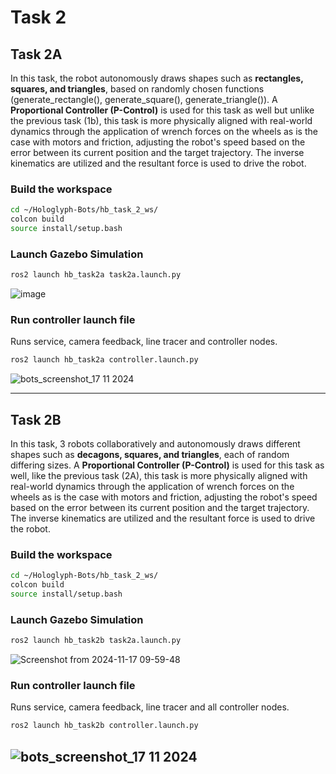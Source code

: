 # Task 2
## Task 2A

In this task, the robot autonomously draws shapes such as **rectangles, squares, and triangles**, based on randomly chosen functions (generate_rectangle(), generate_square(), generate_triangle()). A **Proportional Controller (P-Control)** is used for this task as well but unlike the previous task (1b), this task is more physically aligned with real-world dynamics through the application of wrench forces on the wheels as is the case with motors and friction, adjusting the robot's speed based on the error between its current position and the target trajectory. The inverse kinematics are utilized and the resultant force is used to drive the robot.

### **Build the workspace**
```bash
cd ~/Hologlyph-Bots/hb_task_2_ws/
colcon build
source install/setup.bash
```
### **Launch Gazebo Simulation**
```bash
ros2 launch hb_task2a task2a.launch.py
```
![image](https://github.com/user-attachments/assets/6842e173-c549-40c4-922c-37a89aa76835)

### **Run controller launch file**
Runs service, camera feedback, line tracer and controller nodes.
```bash
ros2 launch hb_task2a controller.launch.py
```
![bots_screenshot_17 11 2024](https://github.com/user-attachments/assets/920b8034-1c6b-402b-bb4f-50f9ba8a534c)

---

## Task 2B

In this task, 3 robots collaboratively and autonomously draws different shapes such as **decagons, squares, and triangles**, each of random differing sizes. A **Proportional Controller (P-Control)** is used for this task as well, like the previous task (2A), this task is more physically aligned with real-world dynamics through the application of wrench forces on the wheels as is the case with motors and friction, adjusting the robot's speed based on the error between its current position and the target trajectory. The inverse kinematics are utilized and the resultant force is used to drive the robot.

### **Build the workspace**
```bash
cd ~/Hologlyph-Bots/hb_task_2_ws/
colcon build
source install/setup.bash
```
### **Launch Gazebo Simulation**
```bash
ros2 launch hb_task2b task2a.launch.py
```
![Screenshot from 2024-11-17 09-59-48](https://github.com/user-attachments/assets/200bd56a-8d67-46e9-96bc-9c027e222f42)

### **Run controller launch file**
Runs service, camera feedback, line tracer and all controller nodes.
```bash
ros2 launch hb_task2b controller.launch.py
```
![bots_screenshot_17 11 2024](https://github.com/user-attachments/assets/38f74780-9e7a-473a-8d12-a007865ccff8)
---

